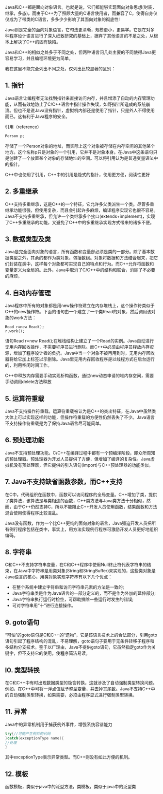 Java和C++都是面向对象语言。也就是说，它们都能够实现面向对象思想(封装，继承，多态)。而由于C++为了照顾大量的C语言使用者，而兼容了C，使得自身仅仅成为了带类的C语言，多多少少影响了其面向对象的彻底性!

Java则是完全的面向对象语言，它句法更清晰，规模更小，更易学。它是在对多种程序设计语言进行了深入细致研究的基础上，据弃了其他语言的不足之处，从根本上解决了C++的固有缺陷。

Java和C++的相似之处多于不同之处，但两种语言问几处主要的不同使得Java更容易学习，并且编程环境更为简单。

我在这里不能完全列出不同之处，仅列出比较显著的区别：

## 1. 指针

Java语言让编程者无法找到指针来直接访问内存，并且增添了自动的内存管理功能，从而有效地防止了C/C++语言中指针操作失误，如野指针所造成的系统崩溃。但也不是说Java没有指针，虚拟机内部还是使用了指针，只是外人不得使用而已。这有利于Java程序的安全。

引用（reference）

```java
Person p;
```

存储了一个Person对象的地址，而实际上这个对象被存储在内存空间的其他某个地方。这个名称p只是对象的一个引用，它并不是对象本身。在Java中这条语句只是创建了一个放置某个对象的存储地址的空间。可以将引用认为是普通变量语法中的指针。

C++中也使用了引用，C++中的引用是隐式的指针，使用更方便，阅读性更好

## 2. 多重继承

C++支持多重继承，这是C++的一个特征，它允许多父类派生一个类。尽管多重继承功能很强，但使用复杂，而且会引起许多麻烦，编译程序实现它也很不容易。Java不支持多重继承，但允许一个类继承多个接口(extends+implement)，实现了C++多重继承的功能，又避免了C++中的多重继承实现方式带来的诸多不便。

## 3. 数据类型及类

Java是完全面向对象的语言，所有函数和变量部必须是类的一部分。除了基本数据类型之外，其余的都作为类对象，包括数组。对象将数据和方法结合起来，把它们封装在类中，这样每个对象都可实现自己的特点和行为。而C++允许将函数和变量定义为全局的。此外，Java中取消了C/C++中的结构和联合，消除了不必要的麻烦。

## 4. 自动内存管理

Java程序中所有的对象都是用new操作符建立在内存堆栈上，这个操作符类似于C++的new操作符。下面的语句由一个建立了一个类Read的对象，然后调用该对象的work方法：

```
Read r=new Read();  
r.work();
```

语句Read r=new Read();在堆栈结构上建立了一个Read的实例。Java自动进行无用内存回收操作，不需要程序员进行删除。而C++中必须由程序员释放内存资源，增加了程序设计者的负扔。Java中当一个对象不被再用到时，无用内存回收器将给它加上标签以示删除。Java里无用内存回收程序是以线程方式在后台运行的，利用空闲时间工作。

C++中释放内存需要手动实现析构函数，通过new动态申请的堆内存空间，需要手动调用delete方法释放

## 5. 运算符重载

Java不支持操作符重载。运算符重载被认为是C++的突出特征，在Java中虽然类大体上可以实现这样的功能，但操作符重载的方便性仍然丢失了不少。Java语言不支持操作符重载是为了保持Java语言尽可能简单。

## 6. 预处理功能

Java不支持预处理功能。C/C++在编译过程中都有一个预编泽阶段，即众所周知的预处理器。预处理器为开发人员提供了方便，但增加了编译的复杂性。Java虚拟机没有预处理器，但它提供的引入语句(import)与C++预处理器的功能类似。

## 7. Java不支持缺省函数参数，而C++支持

在C中，代码组织在函数中，函数可以访问程序的全局变量。C++增加了类，提供了类算法，该算法是与类相连的函数，C++类方法与Java类方法十分相似，然而，由于C++仍然支持C，所以不能阻止C++开发人员使用函数，结果函数和方法混合使用使得程序比较混乱。

Java没有函数，作为一个比C++更纯的面向对象的语言，Java强迫开发人员把所有例行程序包括在类中，事实上，用方法实现例行程序可激励开发人员更好地组织编码。

## 8. 字符串

C和C++不支持字符串变量，在C和C++程序中使用Null终止符代表字符串的结束，在Java中字符串是用类对象(String和StringBuffer)来实现的，这些类对象是Java语言的核心，用类对象实现字符串有以下几个优点：

- 在整个系统中建立字符串和访问字符串元素的方法是一致的;
- Java字符串类是作为Java语言的一部分定义的，而不是作为外加的延伸部分;
- Java字符串执行运行时检空，可帮助排除一些运行时发生的错误;
- 可对字符串用“十”进行连接操作。

## 9. goto语句

“可怕”的goto语句是C和C++的“遗物”，它是该语言技术上的合法部分，引用goto语句引起了程序结构的混乱，不易理解，goto语句子要用于无条件转移子程序和多结构分支技术。鉴于以广理由，Java不提供goto语句，它虽然指定goto作为关键字，但不支持它的使用，使程序简洁易读。

## l0. 类型转换

在C和C++中有时出现数据类型的隐含转换，这就涉及了自动强制类型转换问题。例如，在C++中可将一浮点值赋予整型变量，并去掉其尾数。Java不支持C++中的自动强制类型转换，如果需要，必须由程序显式进行强制类型转换。

## 11. 异常

Java中的异常机制用于捕获例外事件，增强系统容错能力

```java
try{//可能产生例外的代码  
}catch(exceptionType name){  
//处理  
}
```

其中exceptionType表示异常类型。而C++则没有如此方便的机制。

## 12. 模板

函数模板，类似于java中的泛型方法，类模板，类似于java中的泛型类